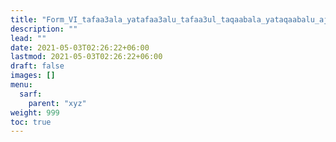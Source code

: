 ```yaml
---
title: "Form_VI_tafaa3ala_yatafaa3alu_tafaa3ul_taqaabala_yataqaabalu_ajwaaf"
description: ""
lead: ""
date: 2021-05-03T02:26:22+06:00
lastmod: 2021-05-03T02:26:22+06:00
draft: false
images: []
menu: 
  sarf:
    parent: "xyz"
weight: 999
toc: true
---
```




